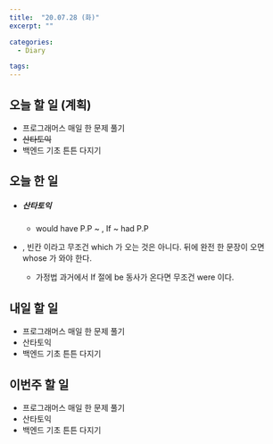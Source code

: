 ```yaml
---
title:  "20.07.28 (화)"
excerpt: ""

categories:
  - Diary

tags:
---
```


## 오늘 할 일 (계획)

- 프로그래머스 매일 한 문제 풀기
- ~~산타토익~~
- 백엔드 기초 튼튼 다지기

## 오늘 한 일

- ##### 산타토익

  - would have P.P ~ , If ~ had P.P
- , 빈칸 이라고 무조건 which 가 오는 것은 아니다. 뒤에 완전 한 문장이 오면 whose 가 와야 한다.
  - 가정법 과거에서 If 절에 be 동사가 온다면 무조건 were 이다.



## 내일 할 일

- 프로그래머스 매일 한 문제 풀기
- 산타토익
- 백엔드 기초 튼튼 다지기

## 이번주 할 일

- 프로그래머스 매일 한 문제 풀기
- 산타토익
- 백엔드 기초 튼튼 다지기
